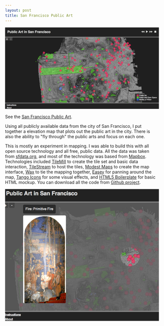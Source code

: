 ```yaml
---
layout: post
title: San Francisco Public Art
---
```


![](/images/posts/sf-art-map.png)

See the [San Francisco Public Art](http://maps.zzolo.org/sf-art/).

Using all publicly available data from the city of San Francisco, I put together a elevation map that plots out the public art in the city.  There is also the ability to "fly through" the public arts and focus on each one.

This is mostly an experiment in mapping.  I was able to build this with all open source technology and all free, public data.  All the data was taken from [sfdata.org](http://datasf.org/), and most of the technology was based from [Mapbox](http://mapbox.com). Technologies included <a href="http://mapbox.com/tilemill/">TileMill</a> to create the tile set and basic data interaction, <a href="http://mapbox.com/tilestream/">TileStream</a> to host the tiles, <a href="https://github.com/stamen/modestmaps-js">Modest Maps</a> to create the map interface, <a href="http://mapbox.com/wax/">Wax</a> to tie the mapping together, <a href="http://mapbox.com/easey/">Easey</a> for panning around the map, <a href="http://tango.freedesktop.org/Tango_Icon_Library">Tango Icons</a> for some visual effects, and <a href="http://html5boilerplate.com/">HTML5 Boilerplate</a> for basic HTML mockup.  You can download all the code from [Github project](http://github.com/zzolo/maps).

![](/images/posts/sf-art-map-zoomed-1.png)
